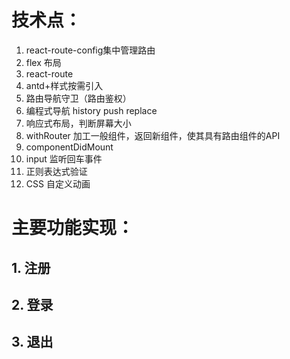 # 技术点：

1. react-route-config集中管理路由
2. flex 布局
3. react-route
4. antd+样式按需引入
5. 路由导航守卫（路由鉴权）
6. 编程式导航 history push replace
7. 响应式布局，判断屏幕大小
8. withRouter 加工一般组件，返回新组件，使其具有路由组件的API
9. componentDidMount
10. input 监听回车事件
11. 正则表达式验证
12. CSS 自定义动画

# 主要功能实现：

## 1. 注册

## 2. 登录

## 3. 退出